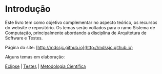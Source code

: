 # Introdução

Este livro tem como objetivo complementar no aspecto teórico, os recursos do website e repositório.
Os temas serão voltados para o ramo Sistema de Computação, principalmente abordando a disciplina de Arquitetura de Software e Testes.

Página do site: [http://mdssjc.github.io](http://mdssjc.github.io)

Alguns temas em elaboração:

[Eclipse](eclipse/README.md) | [Testes](testes/README.md) | [Metodologia Científica](metodologia_cientifica/README.md)
